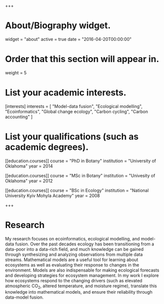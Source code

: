 +++
# About/Biography widget.
widget = "about"
active = true
date = "2016-04-20T00:00:00"

# Order that this section will appear in.
weight = 5

# List your academic interests.
[interests]
  interests = [
    "Model-data fusion",
    "Ecological modelling",
    "Ecoinformatics",
    "Global change ecology",
    "Carbon cycling",
    "Carbon accounting"
  ]

# List your qualifications (such as academic degrees).
[[education.courses]]
  course = "PhD in Botany"
  institution = "University of Oklahoma"
  year = 2014

[[education.courses]]
  course = "MSc in Botany"
  institution = "Univesity of Oklahoma"
  year = 2012

[[education.courses]]
  course = "BSc in Ecology"
  institution = "National University Kyiv Mohyla Academy"
  year = 2008
 
+++

# Research

My research focuses on ecoinformatics, ecological modelling, and model-data fusion. Over the past decades ecology has been transitioning from a data-poor into a data-rich field, and much knowledge can be gained through synthesizing and analyzing observations from multiple data streams. Mathematical models are a useful tool for learning about ecosystems as well as evaluating their response to changes in the environment. Models are also indispensable for making ecological forecasts and developing strategies for ecosystem management. In my work I explore how ecosystems respond to the changing drivers (such as elevated atmospheric CO<sub>2</sub>, altered temperature, and moisture regime), translate this knowledge into mathematical models, and ensure their reliability through data-model fusion.
